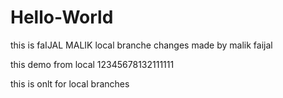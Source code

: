 # Hello-World
this is faIJAL MALIK
local branche changes made by malik faijal




this demo from local
12345678132111111

this is onlt for local branches
